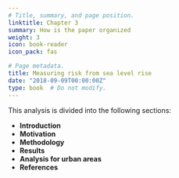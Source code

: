 ```yaml
---
# Title, summary, and page position.
linktitle: Chapter 3
summary: How is the paper organized
weight: 3
icon: book-reader
icon_pack: fas

# Page metadata.
title: Measuring risk from sea level rise
date: "2018-09-09T00:00:00Z"
type: book  # Do not modify.
---
```


This analysis is divided into the following sections:

* **Introduction**
* **Motivation**
* **Methodology**
* **Results**
* **Analysis for urban areas**
* **References**

